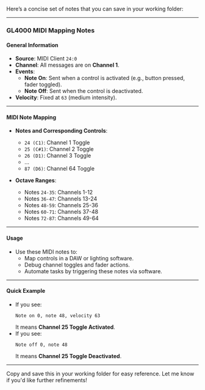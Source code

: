 Here’s a concise set of notes that you can save in your working folder:

---

### **GL4000 MIDI Mapping Notes**

#### **General Information**
- **Source**: MIDI Client `24:0`
- **Channel**: All messages are on **Channel 1**.
- **Events**:
  - **Note On**: Sent when a control is activated (e.g., button pressed, fader toggled).
  - **Note Off**: Sent when the control is deactivated.
- **Velocity**: Fixed at `63` (medium intensity).

---

#### **MIDI Note Mapping**
- **Notes and Corresponding Controls**:
  - `24 (C1)`: Channel 1 Toggle
  - `25 (C#1)`: Channel 2 Toggle
  - `26 (D1)`: Channel 3 Toggle
  - ...
  - `87 (D6)`: Channel 64 Toggle

- **Octave Ranges**:
  - Notes `24-35`: Channels 1-12
  - Notes `36-47`: Channels 13-24
  - Notes `48-59`: Channels 25-36
  - Notes `60-71`: Channels 37-48
  - Notes `72-87`: Channels 49-64

---

#### **Usage**
- Use these MIDI notes to:
  - Map controls in a DAW or lighting software.
  - Debug channel toggles and fader actions.
  - Automate tasks by triggering these notes via software.

---

#### **Quick Example**
- If you see:
  ```
  Note on 0, note 48, velocity 63
  ```
  It means **Channel 25 Toggle Activated**.
- If you see:
  ```
  Note off 0, note 48
  ```
  It means **Channel 25 Toggle Deactivated**.

---

Copy and save this in your working folder for easy reference. Let me know if you'd like further refinements!
